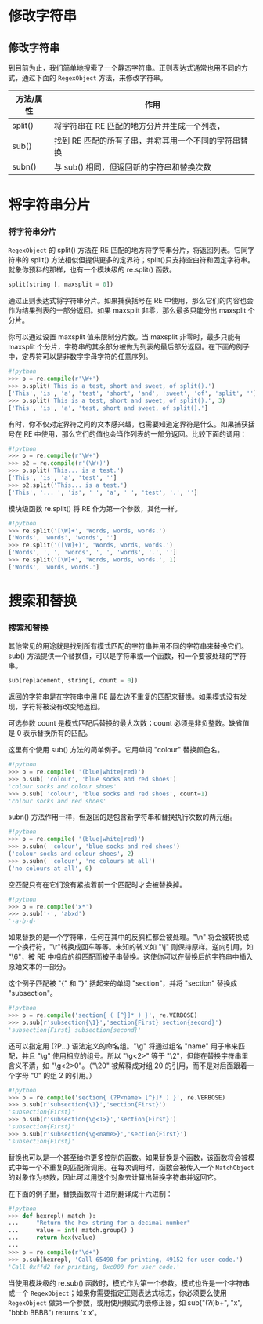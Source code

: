 # 修改字符串

## 修改字符串

到目前为止，我们简单地搜索了一个静态字符串。正则表达式通常也用不同的方式，通过下面的 `RegexObject` 方法，来修改字符串。

| 方法/属性 | 作用 |
| --- | --- |
| split() | 将字符串在 RE 匹配的地方分片并生成一个列表， |
| sub() | 找到 RE 匹配的所有子串，并将其用一个不同的字符串替换 |
| subn() | 与 sub() 相同，但返回新的字符串和替换次数 |

# 将字符串分片

### 将字符串分片

`RegexObject` 的 split() 方法在 RE 匹配的地方将字符串分片，将返回列表。它同字符串的 split() 方法相似但提供更多的定界符；split()只支持空白符和固定字符串。就象你预料的那样，也有一个模块级的 re.split() 函数。

```py
split(string [, maxsplit = 0]) 
```

通过正则表达式将字符串分片。如果捕获括号在 RE 中使用，那么它们的内容也会作为结果列表的一部分返回。如果 maxsplit 非零，那么最多只能分出 maxsplit 个分片。

你可以通过设置 maxsplit 值来限制分片数。当 maxsplit 非零时，最多只能有 maxsplit 个分片，字符串的其余部分被做为列表的最后部分返回。在下面的例子中，定界符可以是非数字字母字符的任意序列。

```py
#!python
>>> p = re.compile(r'\W+')
>>> p.split('This is a test, short and sweet, of split().')
['This', 'is', 'a', 'test', 'short', 'and', 'sweet', 'of', 'split', '']
>>> p.split('This is a test, short and sweet, of split().', 3)
['This', 'is', 'a', 'test, short and sweet, of split().'] 
```

有时，你不仅对定界符之间的文本感兴趣，也需要知道定界符是什么。如果捕获括号在 RE 中使用，那么它们的值也会当作列表的一部分返回。比较下面的调用：

```py
#!python
>>> p = re.compile(r'\W+')
>>> p2 = re.compile(r'(\W+)')
>>> p.split('This... is a test.')
['This', 'is', 'a', 'test', '']
>>> p2.split('This... is a test.')
['This', '... ', 'is', ' ', 'a', ' ', 'test', '.', ''] 
```

模块级函数 re.split() 将 RE 作为第一个参数，其他一样。

```py
#!python
>>> re.split('[\W]+', 'Words, words, words.')
['Words', 'words', 'words', '']
>>> re.split('([\W]+)', 'Words, words, words.')
['Words', ', ', 'words', ', ', 'words', '.', '']
>>> re.split('[\W]+', 'Words, words, words.', 1)
['Words', 'words, words.'] 
```

# 搜索和替换

### 搜索和替换

其他常见的用途就是找到所有模式匹配的字符串并用不同的字符串来替换它们。sub() 方法提供一个替换值，可以是字符串或一个函数，和一个要被处理的字符串。

```py
sub(replacement, string[, count = 0]) 
```

返回的字符串是在字符串中用 RE 最左边不重复的匹配来替换。如果模式没有发现，字符将被没有改变地返回。

可选参数 count 是模式匹配后替换的最大次数；count 必须是非负整数。缺省值是 0 表示替换所有的匹配。

这里有个使用 sub() 方法的简单例子。它用单词 "colour" 替换颜色名。

```py
#!python
>>> p = re.compile( '(blue|white|red)')
>>> p.sub( 'colour', 'blue socks and red shoes')
'colour socks and colour shoes'
>>> p.sub( 'colour', 'blue socks and red shoes', count=1)
'colour socks and red shoes' 
```

subn() 方法作用一样，但返回的是包含新字符串和替换执行次数的两元组。

```py
#!python
>>> p = re.compile( '(blue|white|red)')
>>> p.subn( 'colour', 'blue socks and red shoes')
('colour socks and colour shoes', 2)
>>> p.subn( 'colour', 'no colours at all')
('no colours at all', 0) 
```

空匹配只有在它们没有紧挨着前一个匹配时才会被替换掉。

```py
#!python
>>> p = re.compile('x*')
>>> p.sub('-', 'abxd')
'-a-b-d-' 
```

如果替换的是一个字符串，任何在其中的反斜杠都会被处理。"\n" 将会被转换成一个换行符，"\r"转换成回车等等。未知的转义如 "\j" 则保持原样。逆向引用，如 "\6"，被 RE 中相应的组匹配而被子串替换。这使你可以在替换后的字符串中插入原始文本的一部分。

这个例子匹配被 "{" 和 "}" 括起来的单词 "section"，并将 "section" 替换成 "subsection"。

```py
#!python
>>> p = re.compile('section{ ( [^}]* ) }', re.VERBOSE)
>>> p.sub(r'subsection{\1}','section{First} section{second}')
'subsection{First} subsection{second}' 
```

还可以指定用 (?P<name>...) 语法定义的命名组。"\g<name>" 将通过组名 "name" 用子串来匹配，并且 "\g<number>" 使用相应的组号。所以 "\g<2>" 等于 "\2"，但能在替换字符串里含义不清，如 "\g<2>0"。（"\20" 被解释成对组 20 的引用，而不是对后面跟着一个字母 "0" 的组 2 的引用。）

```py
#!python
>>> p = re.compile('section{ (?P<name> [^}]* ) }', re.VERBOSE)
>>> p.sub(r'subsection{\1}','section{First}')
'subsection{First}'
>>> p.sub(r'subsection{\g<1>}','section{First}')
'subsection{First}'
>>> p.sub(r'subsection{\g<name>}','section{First}')
'subsection{First}' 
```

替换也可以是一个甚至给你更多控制的函数。如果替换是个函数，该函数将会被模式中每一个不重复的匹配所调用。在每次调用时，函数会被传入一个 `MatchObject` 的对象作为参数，因此可以用这个对象去计算出替换字符串并返回它。

在下面的例子里，替换函数将十进制翻译成十六进制：

```py
#!python
>>> def hexrepl( match ):
...     "Return the hex string for a decimal number"
...     value = int( match.group() )
...     return hex(value)
...
>>> p = re.compile(r'\d+')
>>> p.sub(hexrepl, 'Call 65490 for printing, 49152 for user code.')
'Call 0xffd2 for printing, 0xc000 for user code.' 
```

当使用模块级的 re.sub() 函数时，模式作为第一个参数。模式也许是一个字符串或一个 `RegexObject`；如果你需要指定正则表达式标志，你必须要么使用 `RegexObject` 做第一个参数，或用使用模式内嵌修正器，如 sub("(?i)b+", "x", "bbbb BBBB") returns 'x x'。